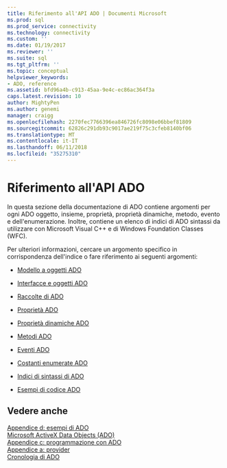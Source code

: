 ```yaml
---
title: Riferimento all'API ADO | Documenti Microsoft
ms.prod: sql
ms.prod_service: connectivity
ms.technology: connectivity
ms.custom: ''
ms.date: 01/19/2017
ms.reviewer: ''
ms.suite: sql
ms.tgt_pltfrm: ''
ms.topic: conceptual
helpviewer_keywords:
- ADO, reference
ms.assetid: bfd96a4b-c913-45aa-9e4c-ec86ac364f3a
caps.latest.revision: 10
author: MightyPen
ms.author: genemi
manager: craigg
ms.openlocfilehash: 2270fec7766396ea846726fc8098e06bbef81809
ms.sourcegitcommit: 62826c291db93c9017ae219f75c3cfeb8140bf06
ms.translationtype: MT
ms.contentlocale: it-IT
ms.lasthandoff: 06/11/2018
ms.locfileid: "35275310"
---
```

# <a name="ado-api-reference"></a>Riferimento all'API ADO
In questa sezione della documentazione di ADO contiene argomenti per ogni ADO oggetto, insieme, proprietà, proprietà dinamiche, metodo, evento e dell'enumerazione. Inoltre, contiene un elenco di indici di ADO sintassi da utilizzare con Microsoft Visual C++ e di Windows Foundation Classes (WFC).  
  
 Per ulteriori informazioni, cercare un argomento specifico in corrispondenza dell'indice o fare riferimento ai seguenti argomenti:  
  
-   [Modello a oggetti ADO](../../../ado/reference/ado-api/ado-object-model.md)  
  
-   [Interfacce e oggetti ADO](../../../ado/reference/ado-api/ado-objects-and-interfaces.md)  
  
-   [Raccolte di ADO](../../../ado/reference/ado-api/ado-collections.md)  
  
-   [Proprietà ADO](../../../ado/reference/ado-api/ado-properties.md)  
  
-   [Proprietà dinamiche ADO](../../../ado/reference/ado-api/ado-dynamic-properties.md)  
  
-   [Metodi ADO](../../../ado/reference/ado-api/ado-methods.md)  
  
-   [Eventi ADO](../../../ado/reference/ado-api/ado-events.md)  
  
-   [Costanti enumerate ADO](../../../ado/reference/ado-api/ado-enumerated-constants.md)  
  
-   [Indici di sintassi di ADO](../../../ado/reference/ado-api/ado-syntax-indexes.md)  
  
-   [Esempi di codice ADO](../../../ado/reference/ado-api/ado-code-examples.md)  
  
## <a name="see-also"></a>Vedere anche  
 [Appendice d: esempi di ADO](../../../ado/guide/appendixes/appendix-d-ado-samples.md)   
 [Microsoft ActiveX Data Objects (ADO)](../../../ado/microsoft-activex-data-objects-ado.md)   
 [Appendice c: programmazione con ADO](../../../ado/guide/appendixes/appendix-c-programming-with-ado.md)   
 [Appendice a: provider](../../../ado/guide/appendixes/appendix-a-providers.md)   
 [Cronologia di ADO](../../../ado/guide/ado-history.md)
